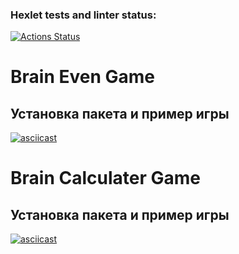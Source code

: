 ### Hexlet tests and linter status:
[![Actions Status](https://github.com/adelnapier/python-project-49/actions/workflows/hexlet-check.yml/badge.svg)](https://github.com/adelnapier/python-project-49/actions)

# Brain Even Game

## Установка пакета и пример игры

[![asciicast](https://asciinema.org/a/vTImwVtMwWsXhmKM8iMXHntO1.svg)](https://asciinema.org/a/vTImwVtMwWsXhmKM8iMXHntO1)

# Brain Calculater Game

## Установка пакета и пример игры

[![asciicast](https://asciinema.org/a/CckTVDTfTt8TqiuWblHxorkJE.svg)](https://asciinema.org/a/CckTVDTfTt8TqiuWblHxorkJE)

